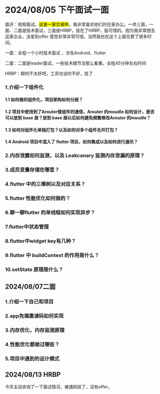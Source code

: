 # 2024/08/05 下午面试一面

面评：视频面试。<mark>这是一家交易所</mark>，我非常喜欢他们的在家办公。一共三面，一面、二面是技术面试，三面是HRBP，挂在了HRBP，挺可惜的。因为我非常想去这家企业，没拿到offer 感觉非常非常可惜，当然我也在这个上面花费了很多时间。

一面：全程一个小时技术面试 ，涉及Android、flutter

二面：二面是leader面试，一些技术细节没那么看重。全程45分钟左右时间

HRBP：聊的不太好吧，工资也谈的不好，挂了

### 1.介绍一下组件化

#### 1.1 如何做的组件化，项目架构如何分层？



#### 1.2 项目中使用到了Arouter做组件的通信，Arouter 的moudle 如何设计，是否可以放到 base 层？放到 base 层以后如何避免频繁修改Arouter 的moudle？



#### 1.3 如何对组件化单独打包？以及如何对多个组件合并打包？



#### 1.4 Android 项目中混入了 flutter 项目，如何集成以及如何进行通讯？



### 2.内存泄露如何监测，以及 Leakcanary 监测内存泄漏的原理？



### 3.成员变量存储在哪里？



### 4.flutter 中的三棵树以及对应关系？

### 5.flutter 性能优化如何做的？

### 6.聊一聊flutter 的单线程如何实现异步？

### 7.flutter中状态管理

### 8.flutter中widget key有几种？

### 9.flutter 中 buildContext 的作用是什么？

### 10.setState 原理是什么？



## 2024/08/07二面

### 1.介绍一下自己和项目

### 2.app免填邀请码如何实现

### 3.内存优化，内存监测原理

### 4.性能优化都做过哪些？

### 5.项目中遇到的设计模式



## 2024/08/13 HRBP

今天主动咨询了一下面试情况，被通知挂了，没有offer。



